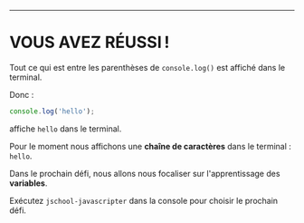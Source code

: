 ---

# VOUS AVEZ RÉUSSI !

Tout ce qui est entre les parenthèses de `console.log()` est affiché dans le terminal.

Donc :

```js
console.log('hello');
```

affiche `hello` dans le terminal.

Pour le moment nous affichons une **chaîne de caractères** dans le terminal : `hello`.

Dans le prochain défi, nous allons nous focaliser sur l'apprentissage des **variables**.

Exécutez `jschool-javascripter` dans la console pour choisir le prochain défi.
